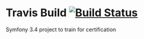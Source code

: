 # Travis Build [![Build Status](https://travis-ci.org/Delrice/Delrice.svg?branch=master)](https://travis-ci.org/Delrice/Delrice)

Symfony 3.4 project to train for certification